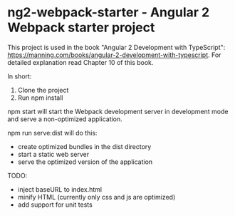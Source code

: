 # ng2-webpack-starter - Angular 2 Webpack starter project

This project is used in the book "Angular 2 Development with TypeScript":
https://manning.com/books/angular-2-development-with-typescript. For detailed explanation read Chapter 10 of this book.

In short:

1. Clone the project
2. Run npm install
  

npm start will start the Webpack development server in development mode and serve a non-optimized application. 

npm run serve:dist will do this:
- create optimized bundles in the dist directory 
- start a static web server
- serve the optimized version of the application 


TODO:

- inject baseURL to index.html
- minify HTML (currently only css and js are optimized)
- add support for unit tests
